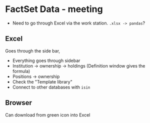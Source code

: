 # FactSet Data - meeting

- Need to go through Excel via the work station. `.xlsx -> pandas`?


## Excel

Goes through the side bar,

- Everything goes through sidebar
- Institution -> ownership -> holdings (Definition window gives the formula)
- Positions -> ownership 
- Check the "Template library"
- Connect to other databases with `isin`

## Browser

Can download from green icon into Excel

